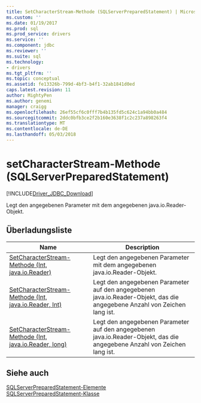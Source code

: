 ```yaml
---
title: SetCharacterStream-Methode (SQLServerPreparedStatement) | Microsoft Docs
ms.custom: ''
ms.date: 01/19/2017
ms.prod: sql
ms.prod_service: drivers
ms.service: ''
ms.component: jdbc
ms.reviewer: ''
ms.suite: sql
ms.technology:
- drivers
ms.tgt_pltfrm: ''
ms.topic: conceptual
ms.assetid: fe13326b-799d-4bf3-b4f1-32ab1841d0ed
caps.latest.revision: 11
author: MightyPen
ms.author: genemi
manager: craigg
ms.openlocfilehash: 26ef55cf6c0fff7b4b135fd5c624c1a94bb0a484
ms.sourcegitcommit: 2ddc0bfb3ce2f2b160e3638f1c2c237a898263f4
ms.translationtype: MT
ms.contentlocale: de-DE
ms.lasthandoff: 05/03/2018
---
```

# <a name="setcharacterstream-method-sqlserverpreparedstatement"></a>setCharacterStream-Methode (SQLServerPreparedStatement)
[!INCLUDE[Driver_JDBC_Download](../../../includes/driver_jdbc_download.md)]

  Legt den angegebenen Parameter mit dem angegebenen java.io.Reader-Objekt.  
  
## <a name="overload-list"></a>Überladungsliste  
  
|Name|Description|  
|----------|-----------------|  
|[SetCharacterStream-Methode &#40;Int, java.io.Reader&#41;](../../../connect/jdbc/reference/setcharacterstream-method-int-java-io-reader.md)|Legt den angegebenen Parameter mit dem angegebenen java.io.Reader-Objekt.|  
|[SetCharacterStream-Methode &#40;Int, java.io.Reader, Int&#41;](../../../connect/jdbc/reference/setcharacterstream-method-int-java-io-reader-int.md)|Legt den angegebenen Parameter auf den angegebenen java.io.Reader-Objekt, das die angegebene Anzahl von Zeichen lang ist.|  
|[SetCharacterStream-Methode &#40;Int, java.io.Reader, long&#41;](../../../connect/jdbc/reference/setcharacterstream-method-int-java-io-reader-long.md)|Legt den angegebenen Parameter auf den angegebenen java.io.Reader-Objekt, das die angegebene Anzahl von Zeichen lang ist.|  
  
## <a name="see-also"></a>Siehe auch  
 [SQLServerPreparedStatement-Elemente](../../../connect/jdbc/reference/sqlserverpreparedstatement-members.md)   
 [SQLServerPreparedStatement-Klasse](../../../connect/jdbc/reference/sqlserverpreparedstatement-class.md)  
  
  
